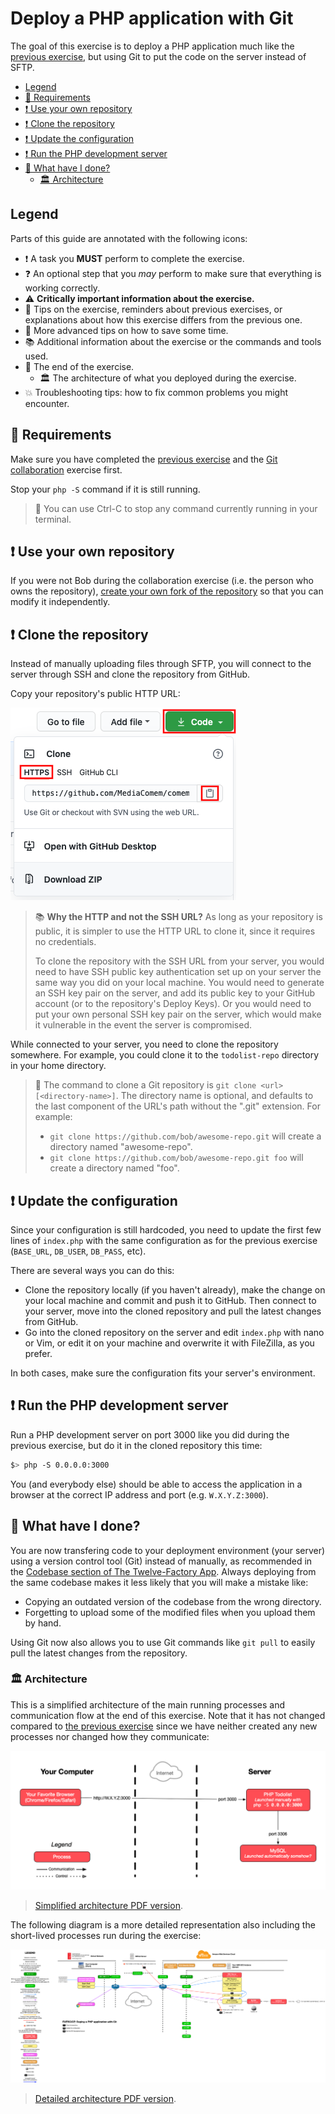 # Deploy a PHP application with Git

The goal of this exercise is to deploy a PHP application much like the [previous
exercise](sftp-deployment.md), but using Git to put the code on the server
instead of SFTP.

<!-- START doctoc generated TOC please keep comment here to allow auto update -->
<!-- DON'T EDIT THIS SECTION, INSTEAD RE-RUN doctoc TO UPDATE -->

- [Legend](#legend)
- [:gem: Requirements](#gem-requirements)
- [:exclamation: Use your own repository](#exclamation-use-your-own-repository)
- [:exclamation: Clone the repository](#exclamation-clone-the-repository)
- [:exclamation: Update the configuration](#exclamation-update-the-configuration)
- [:exclamation: Run the PHP development server](#exclamation-run-the-php-development-server)
- [:checkered_flag: What have I done?](#checkered_flag-what-have-i-done)
  - [:classical_building: Architecture](#classical_building-architecture)

<!-- END doctoc generated TOC please keep comment here to allow auto update -->

## Legend

Parts of this guide are annotated with the following icons:

- :exclamation: A task you **MUST** perform to complete the exercise.
- :question: An optional step that you _may_ perform to make sure that
  everything is working correctly.
- :warning: **Critically important information about the exercise.**
- :gem: Tips on the exercise, reminders about previous exercises, or
  explanations about how this exercise differs from the previous one.
- :space_invader: More advanced tips on how to save some time.
- :books: Additional information about the exercise or the commands and tools
  used.
- :checkered_flag: The end of the exercise.
  - :classical_building: The architecture of what you deployed during the
    exercise.
- :boom: Troubleshooting tips: how to fix common problems you might encounter.

## :gem: Requirements

Make sure you have completed the [previous exercise](sftp-deployment.md) and the
[Git
collaboration](https://github.com/MediaComem/comem-archidep-php-todo-exercise)
exercise first.

Stop your `php -S` command if it is still running.

> :gem: You can use Ctrl-C to stop any command currently running in your
> terminal.

## :exclamation: Use your own repository

If you were not Bob during the collaboration exercise (i.e. the person who owns
the repository), [create your own fork of the repository][github-fork] so that
you can modify it independently.

## :exclamation: Clone the repository

Instead of manually uploading files through SFTP, you will connect to the server
through SSH and clone the repository from GitHub.

Copy your repository's public HTTP URL:

![HTTP Clone URL](../images/github-http-clone-url.png)

> :books: **Why the HTTP and not the SSH URL?** As long as your repository is
> public, it is simpler to use the HTTP URL to clone it, since it requires no
> credentials.
>
> To clone the repository with the SSH URL from your server, you would need to
> have SSH public key authentication set up on your server the same way you did
> on your local machine. You would need to generate an SSH key pair on the
> server, and add its public key to your GitHub account (or to the repository's
> Deploy Keys). Or you would need to put your own personal SSH key pair on the
> server, which would make it vulnerable in the event the server is compromised.

While connected to your server, you need to clone the repository somewhere. For
example, you could clone it to the `todolist-repo` directory in your home
directory.

> :gem: The command to clone a Git repository is `git clone <url>
> [<directory-name>]`. The directory name is optional, and defaults to the last
> component of the URL's path without the ".git" extension. For example:
>
> * `git clone https://github.com/bob/awesome-repo.git` will create a directory
>   named "awesome-repo".
> * `git clone https://github.com/bob/awesome-repo.git foo` will create a
>   directory named "foo".

## :exclamation: Update the configuration

Since your configuration is still hardcoded, you need to update the first few
lines of `index.php` with the same configuration as for the previous exercise
(`BASE_URL`, `DB_USER`, `DB_PASS`, etc).

There are several ways you can do this:

* Clone the repository locally (if you haven't already), make the change on your
  local machine and commit and push it to GitHub. Then connect to your server,
  move into the cloned repository and pull the latest changes from GitHub.
* Go into the cloned repository on the server and edit `index.php` with nano or
  Vim, or edit it on your machine and overwrite it with FileZilla, as you
  prefer.

In both cases, make sure the configuration fits your server's environment.

## :exclamation: Run the PHP development server

Run a PHP development server on port 3000 like you did during the previous
exercise, but do it in the cloned repository this time:

```bash
$> php -S 0.0.0.0:3000
```

You (and everybody else) should be able to access the application in a browser
at the correct IP address and port (e.g. `W.X.Y.Z:3000`).

## :checkered_flag: What have I done?

You are now transfering code to your deployment environment (your server) using
a version control tool (Git) instead of manually, as recommended in the
[Codebase section of The Twelve-Factory App](https://12factor.net/codebase).
Always deploying from the same codebase makes it less likely that you will make
a mistake like:

- Copying an outdated version of the codebase from the wrong directory.
- Forgetting to upload some of the modified files when you upload them by hand.

Using Git now also allows you to use Git commands like `git pull` to easily pull
the latest changes from the repository.

### :classical_building: Architecture

This is a simplified architecture of the main running processes and
communication flow at the end of this exercise. Note that it has not changed
compared to [the previous exercise](./sftp-deployment.md#architecture) since we
have neither created any new processes nor changed how they communicate:

![Simplified architecture](sftp-deployment-simplified.png)

> [Simplified architecture PDF version](sftp-deployment-simplified.pdf).

The following diagram is a more detailed representation also including the
short-lived processes run during the exercise:

![Detailed architecture](git-clone-deployment.png)

> [Detailed architecture PDF version](git-clone-deployment.pdf).

[github-fork]: https://docs.github.com/en/get-started/quickstart/fork-a-repo
[php-todolist]: https://github.com/MediaComem/comem-archidep-php-todo-exercise

